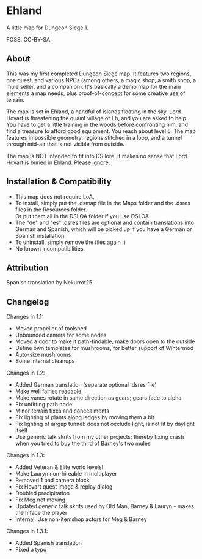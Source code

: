 # Ehland
A little map for Dungeon Siege 1.

FOSS, CC-BY-SA.

## About
This was my first completed Dungeon Siege map. It features two regions, one quest, and various NPCs (among others, a magic shop, a smith shop, a mule seller, and a companion). It's basically a demo map for the main elements a map needs, plus proof-of-concept for some creative use of terrain.

The map is set in Ehland, a handful of islands floating in the sky. Lord Hovart is threatening the quaint village of Eh, and you are asked to help. You have to get a little training in the woods before confronting him, and find a treasure to afford good equipment. You reach about level 5. The map features impossible geometry: regions stitched in a loop, and a tunnel through mid-air that is not visible from outside.

The map is NOT intended to fit into DS lore. It makes no sense that Lord Hovart is buried in Ehland. Please ignore.

## Installation & Compatibility
- This map does not require LoA.
- To install, simply put the .dsmap file in the Maps folder and the .dsres files in the Resources folder.\
  Or put them all in the DSLOA folder if you use DSLOA.
- The "de" and "es" .dsres files are optional and contain translations into German and Spanish, which will be picked up if you have a German or Spanish installation.
- To uninstall, simply remove the files again :)
- No known incompatibilities.

## Attribution
Spanish translation by Nekurrot25.

## Changelog
Changes in 1.1:
- Moved propeller of toolshed
- Unbounded camera for some nodes
- Moved a door to make it path-findable; make doors open to the outside
- Define own templates for mushrooms, for better support of Wintermod
- Auto-size mushrooms
- Some internal cleanups

Changes in 1.2:
- Added German translation (separate optional .dsres file)
- Make well fairies readable
- Make vanes rotate in same direction as gears; gears fade to alpha
- Fix unfitting path node
- Minor terrain fixes and concealments
- Fix lighting of plants along ledges by moving them a bit
- Fix lighting of airgap tunnel: does not occlude light, is not lit by daylight itself
- Use generic talk skrits from my other projects; thereby fixing crash when you tried to buy the third of Barney's two mules

Changes in 1.3:
- Added Veteran & Elite world levels!
- Make Lauryn non-hireable in multiplayer
- Removed 1 bad camera block
- Fix Hovart quest image & replay dialog
- Doubled precipitation
- Fix Meg not moving
- Updated generic talk skrits used by Old Man, Barney & Lauryn - makes them face the player
- Internal: Use non-itemshop actors for Meg & Barney

Changes in 1.3.1:
- Added Spanish translation
- Fixed a typo
